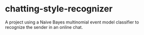 # chatting-style-recognizer
A project using a Naive Bayes multinomial event model classifier to recognize the sender in an online chat.
